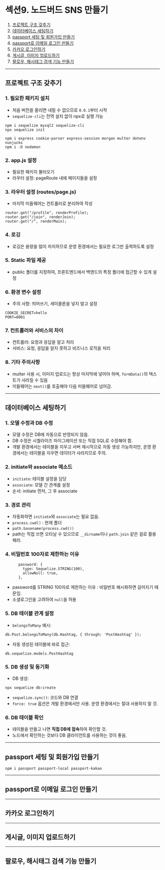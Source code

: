 # 섹션9. 노드버드 SNS 만들기

1. [프로젝트 구조 갖추기](#프로젝트-구조-갖추기)
2. [데이터베이스 세팅하기](#데이터베이스-세팅하기)
3. [passport 세팅 및 회원가입 만들기](#passport-세팅-및-회원가입-만들기)
4. [passport로 이메일 로그인 만들기](#passport로-이메일-로그인-만들기)
5. [카카오 로그인하기](#카카오-로그인하기)
6. [게시글, 이미지 업로드하기](#게시글-이미지-업로드하기)
7. [팔로우, 해시태그 검색 기능 만들기](#팔로우-해시태그-검색-기능-만들기)

---

## 프로젝트 구조 갖추기

### 1. 필요한 패키지 설치

- 처음 버전을 올리면 내릴 수 없으므로 `0.0.1`부터 시작
- `sequelize-cli`는 전역 설치 없이 npx로 실행 가능

```
npm i sequelize mysql2 sequelize-cli
npx sequelize init

npm i express cookie-parser express-session morgan multer dotenv nunjucks
npm i -D nodemon
```

### 2. app.js 설정

- 필요한 패키지 불러오기
- 라우터 설정: pageRoute 내에 페이지들을 설정

### 3. 라우터 설정 (routes/page.js)

- 마지막 미들웨어는 컨트롤러로 분리하여 작성

```
router.get("/profile", renderProfile);
router.get("/join", renderJoin);
router.get("/", renderMain);
```

### 4. 로깅

- 로깅은 용량을 많이 차지하므로 운영 환경에서는 필요한 로그만 출력하도록 설정

### 5. Static 파일 제공

- public 폴더를 지정하여, 프론트엔드에서 백엔드의 특정 폴더에 접근할 수 있게 설정

### 6. 환경 변수 설정

- 주의 사항: 띄어쓰기, 세미콜론을 넣지 말고 설정

```
COOKIE_SECRET=hello
PORT=8001
```

### 7. 컨트롤러와 서비스의 차이

- 컨트롤러: 요청과 응답을 알고 처리
- 서비스: 요청, 응답을 알지 못하고 비즈니스 로직을 처리

### 8. 기타 주의사항

- multer 사용 시, 이미지 업로드는 항상 마지막에 넣어야 하며, `formData()`의 텍스트가 사라질 수 있음
- 미들웨어는 `next()`를 호출해야 다음 미들웨어로 넘어감.

---

## 데이터베이스 세팅하기

### 1. 모델 수정과 DB 수정
- 모델 수정은 DB에 자동으로 반영되지 않음.
- DB 수정은 시퀄라이즈 마이그레이션 또는 직접 SQL로 수정해야 함.
- 개발 환경에서는 테이블을 지우고 서버 재시작으로 자동 생성 가능하지만, 운영 환경에서는 테이블을 지우면 데이터가 사라지므로 주의.

### 2. initiate와 associate 메소드
- `initiate`: 테이블 설정을 담당
- `associate`: 모델 간 관계를 설정
- 순서: initiate 먼저, 그 후 associate

### 3. 경로 관리
- 자동화하면 `initiate`와 `associate`는 필요 없음.
- `process.cwd()` : 현재 폴더
- `path.basename(process.cwd())`
- path는 직접 쓰면 오타날 수 있으므로 `__dirname`이나 `path.join` 같은 걸로 활용해라. 

### 4. 비밀번호 100자로 제한하는 이유
```
      password: {
        type: Sequelize.STRING(100),
        allowNull: true,
      },
```
- password를 STRING 100자로 제한하는 이유 : 비밀번호 해시화하면 길어지기 때문임.
- 소셜로그인을 고려하여 `null`을 허용

### 5. DB 테이블 관계 설정
- `belongsToMany` 예시:
```
db.Post.belongsToMany(db.Hashtag, { through: 'PostHashtag' });
```
- 자동 생성된 테이블에 바로 접근:
```
db.sequelize.models.PostHashtag
```

### 5. DB 생성 및 동기화
- DB 생성:
```
npx sequelize db:create
```
- `sequelize.sync()`: 코드와 DB 연결 
- `force: true` 옵션은 개발 환경에서만 사용. 운영 환경에서는 절대 사용하지 말 것.

### 6. DB 테이블 확인
- 테이블을 만들고 나면 <b>직접 DB에 접속</b>하여 확인할 것.
- 노드에서 확인하는 것보다 DB 클라이언트를 사용하는 것이 좋음.

---

## passport 세팅 및 회원가입 만들기

```
npm i passport passport-local passport-kakao
```

---

## passport로 이메일 로그인 만들기

---

## 카카오 로그인하기

---

## 게시글, 이미지 업로드하기

---

## 팔로우, 해시태그 검색 기능 만들기
